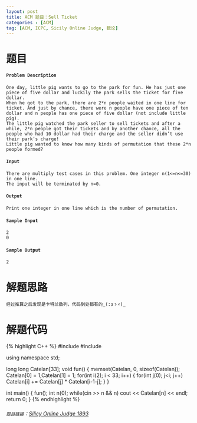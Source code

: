```yaml
---
layout: post
title: ACM 题目：Sell Ticket
categories : [ACM]
tag: [ACM, ICPC, Sicily Online Judge, 数论]
---
```


# 题目

#### `Problem Description`
	One day, little pig wants to go to the park for fun. He has just one piece of five dollar and luckily the park sells the ticket for five dollar. 
	When he got to the park, there are 2*n people waited in one line for ticket. And just by chance, there were n people have one piece of ten dollar and n people has one piece of five dollar (not include little pig).
	The little pig watched the park seller to sell tickets and after a while, 2*n people got their tickets and by another chance, all the people who had 10 dollar had their charge and the seller didn’t use their park’s charge!
	Little pig wanted to know how many kinds of permutation that these 2*n people formed?

#### `Input`
	There are multiply test cases in this problem. One integer n(1<=n<=30) in one line.
	The input will be terminated by n=0.

#### `Output`
	Print one integer in one line which is the number of permutation. 

#### `Sample Input`
	2
	0

#### `Sample Output`
	2

# 解题思路
	经过推算之后发现是卡特兰数列，代码到处都有的_(:зゝ∠)_

# 解题代码

<!--lint disable-->

{% highlight C++ %}
#include <iostream>
#include <string>

using namespace std;

long long Catelan[33];
void fun()
{
    memset(Catelan, 0, sizeof(Catelan));
    Catelan[0] = 1,Catelan[1] = 1;
    for(int i(2); i < 33; i++)
        {
            for(int j(0); j<i; j++)
                Catelan[i] += Catelan[j] * Catelan[i-1-j];
            }
}

int main()
{
    fun();
    int n(0);
    while(cin >> n && n)
        cout << Catelan[n] << endl;
    return 0;
}
{% endhighlight %}

<!--lint enable-->

###### `题目链接`：[Silicy Online Judge 1893](http://soj.me/1893)
